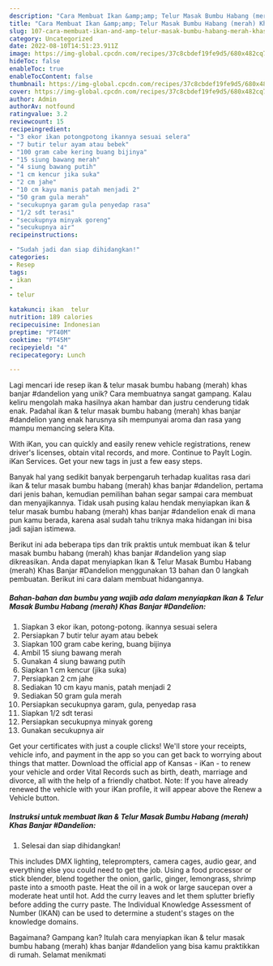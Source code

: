 ```yaml
---
description: "Cara Membuat Ikan &amp;amp; Telur Masak Bumbu Habang (merah) Khas Banjar #Dandelion yang Lezat Sekali"
title: "Cara Membuat Ikan &amp;amp; Telur Masak Bumbu Habang (merah) Khas Banjar #Dandelion yang Lezat Sekali"
slug: 107-cara-membuat-ikan-and-amp-telur-masak-bumbu-habang-merah-khas-banjar-dandelion-yang-lezat-sekali
category: Uncategorized
date: 2022-08-10T14:51:23.911Z
image: https://img-global.cpcdn.com/recipes/37c8cbdef19fe9d5/680x482cq70/ikan-telur-masak-bumbu-habang-merah-khas-banjar-dandelion-foto-resep-utama.jpg
hideToc: false
enableToc: true
enableTocContent: false
thumbnail: https://img-global.cpcdn.com/recipes/37c8cbdef19fe9d5/680x482cq70/ikan-telur-masak-bumbu-habang-merah-khas-banjar-dandelion-foto-resep-utama.jpg
cover: https://img-global.cpcdn.com/recipes/37c8cbdef19fe9d5/680x482cq70/ikan-telur-masak-bumbu-habang-merah-khas-banjar-dandelion-foto-resep-utama.jpg
author: Admin
authorAv: notfound
ratingvalue: 3.2
reviewcount: 15
recipeingredient:
- "3 ekor ikan potongpotong ikannya sesuai selera"
- "7 butir telur ayam atau bebek"
- "100 gram cabe kering buang bijinya"
- "15 siung bawang merah"
- "4 siung bawang putih"
- "1 cm kencur jika suka"
- "2 cm jahe"
- "10 cm kayu manis patah menjadi 2"
- "50 gram gula merah"
- "secukupnya garam gula penyedap rasa"
- "1/2 sdt terasi"
- "secukupnya minyak goreng"
- "secukupnya air"
recipeinstructions:

- "Sudah jadi dan siap dihidangkan!"
categories:
- Resep
tags:
- ikan
- 
- telur

katakunci: ikan  telur 
nutrition: 189 calories
recipecuisine: Indonesian
preptime: "PT40M"
cooktime: "PT45M"
recipeyield: "4"
recipecategory: Lunch

---
```





Lagi mencari ide resep ikan &amp; telur masak bumbu habang (merah) khas banjar #dandelion yang unik? Cara membuatnya sangat gampang. Kalau keliru mengolah maka hasilnya akan hambar dan justru cenderung tidak enak. Padahal ikan &amp; telur masak bumbu habang (merah) khas banjar #dandelion yang enak harusnya sih mempunyai aroma dan rasa yang mampu memancing selera Kita.





With iKan, you can quickly and easily renew vehicle registrations, renew driver&#39;s licenses, obtain vital records, and more. Continue to PayIt Login. iKan Services. Get your new tags in just a few easy steps.

Banyak hal yang sedikit banyak berpengaruh terhadap kualitas rasa dari ikan &amp; telur masak bumbu habang (merah) khas banjar #dandelion, pertama dari jenis bahan, kemudian pemilihan bahan segar sampai cara membuat dan menyajikannya. Tidak usah pusing kalau hendak menyiapkan ikan &amp; telur masak bumbu habang (merah) khas banjar #dandelion enak di mana pun kamu berada, karena asal sudah tahu triknya maka hidangan ini bisa jadi sajian istimewa.






Berikut ini ada beberapa tips dan trik praktis untuk membuat ikan &amp; telur masak bumbu habang (merah) khas banjar #dandelion yang siap dikreasikan. Anda dapat menyiapkan Ikan &amp; Telur Masak Bumbu Habang (merah) Khas Banjar #Dandelion menggunakan 13 bahan dan 0 langkah pembuatan. Berikut ini cara dalam membuat hidangannya.

<!--inarticleads1-->

##### Bahan-bahan dan bumbu yang wajib ada dalam menyiapkan Ikan &amp; Telur Masak Bumbu Habang (merah) Khas Banjar #Dandelion:

1. Siapkan 3 ekor ikan, potong-potong. ikannya sesuai selera
1. Persiapkan 7 butir telur ayam atau bebek
1. Siapkan 100 gram cabe kering, buang bijinya
1. Ambil 15 siung bawang merah
1. Gunakan 4 siung bawang putih
1. Siapkan 1 cm kencur (jika suka)
1. Persiapkan 2 cm jahe
1. Sediakan 10 cm kayu manis, patah menjadi 2
1. Sediakan 50 gram gula merah
1. Persiapkan secukupnya garam, gula, penyedap rasa
1. Siapkan 1/2 sdt terasi
1. Persiapkan secukupnya minyak goreng
1. Gunakan secukupnya air


Get your certificates with just a couple clicks! We&#39;ll store your receipts, vehicle info, and payment in the app so you can get back to worrying about things that matter. Download the official app of Kansas - iKan - to renew your vehicle and order Vital Records such as birth, death, marriage and divorce, all with the help of a friendly chatbot. Note: If you have already renewed the vehicle with your iKan profile, it will appear above the Renew a Vehicle button. 

<!--inarticleads2-->

##### Instruksi untuk membuat Ikan &amp; Telur Masak Bumbu Habang (merah) Khas Banjar #Dandelion:


1. Selesai dan siap dihidangkan!

This includes DMX lighting, teleprompters, camera cages, audio gear, and everything else you could need to get the job. Using a food processor or stick blender, blend together the onion, garlic, ginger, lemongrass, shrimp paste into a smooth paste. Heat the oil in a wok or large saucepan over a moderate heat until hot. Add the curry leaves and let them splutter briefly before adding the curry paste. The Individual Knowledge Assessment of Number (IKAN) can be used to determine a student&#39;s stages on the knowledge domains. 

Bagaimana? Gampang kan? Itulah cara menyiapkan ikan &amp; telur masak bumbu habang (merah) khas banjar #dandelion yang bisa kamu praktikkan di rumah. Selamat menikmati
